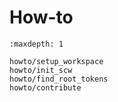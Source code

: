 # How-to

```{toctree}
:maxdepth: 1

howto/setup_workspace
howto/init_scw
howto/find_root_tokens
howto/contribute
```


